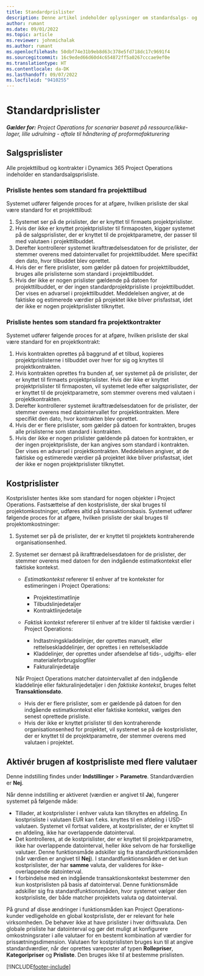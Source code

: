 ```yaml
---
title: Standardprislister
description: Denne artikel indeholder oplysninger om standardsalgs- og standardkostprislister i Project Operations.
author: rumant
ms.date: 09/01/2022
ms.topic: article
ms.reviewer: johnmichalak
ms.author: rumant
ms.openlocfilehash: 50dbf74e31b9eb8d63c378e5fd718dc17c9691f4
ms.sourcegitcommit: 16c9eded66d60d4c654872ff5a0267cccae9ef0e
ms.translationtype: HT
ms.contentlocale: da-DK
ms.lasthandoff: 09/07/2022
ms.locfileid: "9410255"
---
```

# <a name="default-price-lists"></a>Standardprislister

_**Gælder for:** Project Operations for scenarier baseret på ressource/ikke-lager, lille udrulning - aftale til håndtering af proformafakturering_

## <a name="sales-price-lists"></a>Salgsprislister

Alle projekttilbud og kontrakter i Dynamics 365 Project Operations indeholder en standardsalgsprisliste. 

### <a name="price-list-default-on-project-quotes"></a>Prisliste hentes som standard fra projekttilbud
Systemet udfører følgende proces for at afgøre, hvilken prisliste der skal være standard for et projekttilbud:

1. Systemet ser på de prislister, der er knyttet til firmaets projektprislister. 
1. Hvis der ikke er knyttet projektprislister til firmaposten, kigger systemet på de salgsprislister, der er knyttet til de projektparametre, der passer til med valutaen i projekttilbuddet.
1. Derefter kontrollerer systemet ikrafttrædelsesdatoen for de prislister, der stemmer overens med datointervallet for projekttilbuddet. Mere specifikt den dato, hvor tilbuddet blev oprettet.
1. Hvis der er flere prislister, som gælder på datoen for projekttilbuddet, bruges alle prislisterne som standard i projekttilbuddet.
1. Hvis der ikke er nogen prislister gældende på datoen for projekttilbuddet, er der ingen standardprojektprisliste i projekttilbuddet. Der vises en advarsel i projekttilbuddet. Meddelelsen angiver, at de faktiske og estimerede værdier på projektet ikke bliver prisfastsat, idet der ikke er nogen projektprislister tilknyttet.

### <a name="price-list-default-on-project-contracts"></a>Prisliste hentes som standard fra projektkontrakter 
Systemet udfører følgende proces for at afgøre, hvilken prisliste der skal være standard for en projektkontrakt:

1. Hvis kontrakten oprettes på baggrund af et tilbud, kopieres projektprislisterne i tilbuddet over hver for sig og knyttes til projektkontrakten.
1. Hvis kontrakten oprettes fra bunden af, ser systemet på de prislister, der er knyttet til firmaets projektprislister. Hvis der ikke er knyttet projektprislister til firmaposten, vil systemet lede efter salgsprislister, der er knyttet til de projektparametre, som stemmer overens med valutaen i projektkontrakten.
1. Derefter kontrollerer systemet ikrafttrædelsesdatoen for de prislister, der stemmer overens med datointervallet for projektkontrakten. Mere specifikt den dato, hvor kontrakten blev oprettet.
1. Hvis der er flere prislister, som gælder på datoen for kontrakten, bruges alle prislisterne som standard i kontrakten.
1. Hvis der ikke er nogen prislister gældende på datoen for kontrakten, er der ingen projektprisliste, der kan angives som standard i kontrakten. Der vises en advarsel i projektkontrakten. Meddelelsen angiver, at de faktiske og estimerede værdier på projektet ikke bliver prisfastsat, idet der ikke er nogen projektprislister tilknyttet.

## <a name="cost-price-lists"></a>Kostprislister

Kostprislister hentes ikke som standard for nogen objekter i Project Operations. Fastsættelse af den kostprisliste, der skal bruges til projektomkostninger, udføres altid på transaktionsbasis. Systemet udfører følgende proces for at afgøre, hvilken prisliste der skal bruges til projektomkostninger:

1. Systemet ser på de prislister, der er knyttet til projektets kontraherende organisationsenhed.
1. Systemet ser dernæst på ikrafttrædelsesdatoen for de prislister, der stemmer overens med datoen for den indgående estimatkontekst eller faktiske kontekst.

    - *Estimatkontekst* refererer til enhver af tre kontekster for estimeringen i Project Operations:

        - Projektestimatlinje
        - Tilbudslinjedetaljer
        - Kontraktlinjedetalje

    - *Faktisk kontekst* refererer til enhver af tre kilder til faktiske værdier i Project Operations:

       - Indtastningskladdelinjer, der oprettes manuelt, eller rettelseskladdelinjer, der oprettes i en rettelseskladde
       - Kladdelinjer, der oprettes under afsendelse af tids-, udgifts- eller materialeforbrugslogfiler
       - Fakturalinjedetalje

    Når Project Operations matcher datointervallet af den indgående kladdelinje eller fakturalinjedetaljer i den *faktiske kontekst*, bruges feltet **Transaktionsdato**.

    - Hvis der er flere prislister, som er gældende på datoen for den indgående estimatkontekst eller faktiske kontekst, vælges den senest oprettede prisliste.
    - Hvis der ikke er knyttet prislister til den kontraherende organisationsenhed for projektet, vil systemet se på de kostprislister, der er knyttet til de projektparametre, der stemmer overens med valutaen i projektet.

## <a name="enable-multi-currency-cost-price-list"></a>Aktivér brugen af kostprisliste med flere valutaer

Denne indstilling findes under **Indstillinger** \> **Parametre**. Standardværdien er **Nej**.

Når denne indstilling er aktiveret (værdien er angivet til **Ja**), fungerer systemet på følgende måde:

- Tillader, at kostprislister i enhver valuta kan tilknyttes en afdeling. En kostprisliste i valutaen EUR kan f.eks. knyttes til en afdeling i USD-valutaen. Systemet vil fortsat validere, at kostprislister, der er knyttet til en afdeling, ikke har overlappende datointerval.
- Det kontrolleres, at de kostprislister, der er knyttet til projektparametre, ikke har overlappende datointerval, heller ikke selvom de har forskellige valutaer. Denne funktionsmåde adskiller sig fra standardfunktionsmåden (når værdien er angivet til **Nej**). I standardfunktionsmåden er det kun kostprislister, der har **samme** valuta, der valideres for ikke-overlappende datointerval.
- I forbindelse med en indgående transaktionskontekst bestemmer den kun kostprislisten på basis af datointerval. Denne funktionsmåde adskiller sig fra standardfunktionsmåden, hvor systemet vælger den kostprisliste, der både matcher projektets valuta og datointerval.

På grund af disse ændringer i funktionsmåden kan Project Operations-kunder vedligeholde en global kostprisliste, der er relevant for hele virksomheden. De behøver ikke at have prislister i hver driftsvaluta. Den globale prisliste har datointerval og gør det muligt at konfigurere omkostningsrater i alle valutaer for en bestemt kombination af værdier for prissætningsdimension. Valutaen for kostprislisten bruges kun til at angive standardværdier, når der oprettes vareposter af typen **Rollepriser**, **Kategoripriser** og **Prisliste**. Den bruges ikke til at bestemme prislisten.

[!INCLUDE[footer-include](../includes/footer-banner.md)]
